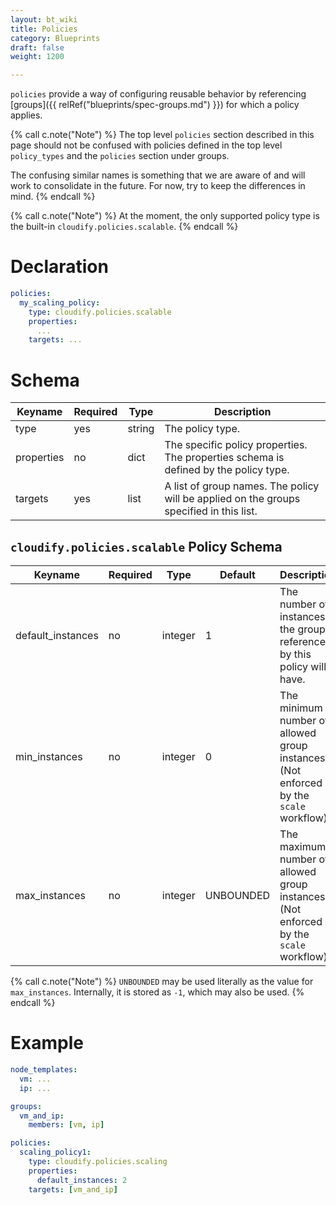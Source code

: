 ```yaml
---
layout: bt_wiki
title: Policies
category: Blueprints
draft: false
weight: 1200

---
```


`policies` provide a way of configuring reusable behavior by referencing [groups]({{ relRef("blueprints/spec-groups.md") }}) for which a policy applies.

{% call c.note("Note") %}
The top level `policies` section described in this page should not be confused with policies defined in the top level `policy_types` and the `policies`
section under groups.

The confusing similar names is something that we are aware of and will work to consolidate in the future. For now, try to keep the differences in mind.
{% endcall %}

{% call c.note("Note") %}
At the moment, the only supported policy type is the built-in `cloudify.policies.scalable`.
{% endcall %}

# Declaration

```yaml
policies:
  my_scaling_policy:
    type: cloudify.policies.scalable
    properties:
      ...
    targets: ...
```


# Schema

Keyname     | Required | Type        | Description
----------- | -------- | ----        | -----------
type        | yes      | string      | The policy type.
properties  | no       | dict        | The specific policy properties. The properties schema is defined by the policy type.
targets     | yes      | list        | A list of group names. The policy will be applied on the groups specified in this list.

## `cloudify.policies.scalable` Policy Schema

Keyname           | Required | Type     | Default   | Description
-----------       | -------- | ----     | ---       | -----------
default_instances | no       | integer  | 1         | The number of instances the groups referenced by this policy will have.
min_instances     | no       | integer  | 0         | The minimum number of allowed group instances. (Not enforced by the `scale` workflow)
max_instances     | no       | integer  | UNBOUNDED | The maximum number of allowed group instances. (Not enforced by the `scale` workflow)

{% call c.note("Note") %}
`UNBOUNDED` may be used literally as the value for `max_instances`. Internally, it is stored as `-1`, which may also be used.
{% endcall %}

# Example

```yaml
node_templates:
  vm: ...
  ip: ...

groups:
  vm_and_ip:
    members: [vm, ip]

policies:
  scaling_policy1:
    type: cloudify.policies.scaling
    properties:
      default_instances: 2
    targets: [vm_and_ip]
```
